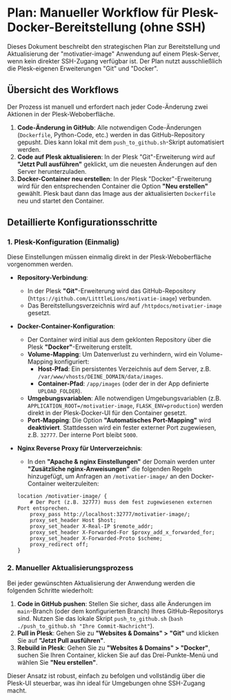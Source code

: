 # Plan: Manueller Workflow für Plesk-Docker-Bereitstellung (ohne SSH)

Dieses Dokument beschreibt den strategischen Plan zur Bereitstellung und Aktualisierung der "motivatier-image" Anwendung auf einem Plesk-Server, wenn kein direkter SSH-Zugang verfügbar ist. Der Plan nutzt ausschließlich die Plesk-eigenen Erweiterungen "Git" und "Docker".

## Übersicht des Workflows

Der Prozess ist manuell und erfordert nach jeder Code-Änderung zwei Aktionen in der Plesk-Weboberfläche.

1.  **Code-Änderung in GitHub**: Alle notwendigen Code-Änderungen (`Dockerfile`, Python-Code, etc.) werden in das GitHub-Repository gepusht. Dies kann lokal mit dem `push_to_github.sh`-Skript automatisiert werden.
2.  **Code auf Plesk aktualisieren**: In der Plesk "Git"-Erweiterung wird auf **"Jetzt Pull ausführen"** geklickt, um die neuesten Änderungen auf den Server herunterzuladen.
3.  **Docker-Container neu erstellen**: In der Plesk "Docker"-Erweiterung wird für den entsprechenden Container die Option **"Neu erstellen"** gewählt. Plesk baut dann das Image aus der aktualisierten `Dockerfile` neu und startet den Container.

## Detaillierte Konfigurationsschritte

### 1. Plesk-Konfiguration (Einmalig)

Diese Einstellungen müssen einmalig direkt in der Plesk-Weboberfläche vorgenommen werden.

*   **Repository-Verbindung**:
    *   In der Plesk **"Git"**-Erweiterung wird das GitHub-Repository (`https://github.com/LitttleLions/motivatie-image`) verbunden.
    *   Das Bereitstellungsverzeichnis wird auf `/httpdocs/motivatier-image` gesetzt.

*   **Docker-Container-Konfiguration**:
    *   Der Container wird initial aus dem geklonten Repository über die Plesk **"Docker"**-Erweiterung erstellt.
    *   **Volume-Mapping**: Um Datenverlust zu verhindern, wird ein Volume-Mapping konfiguriert:
        *   **Host-Pfad**: Ein persistentes Verzeichnis auf dem Server, z.B. `/var/www/vhosts/DEINE_DOMAIN/data/images`.
        *   **Container-Pfad**: `/app/images` (oder der in der App definierte `UPLOAD_FOLDER`).
    *   **Umgebungsvariablen**: Alle notwendigen Umgebungsvariablen (z.B. `APPLICATION_ROOT=/motivatier-image`, `FLASK_ENV=production`) werden direkt in der Plesk-Docker-UI für den Container gesetzt.
    *   **Port-Mapping**: Die Option **"Automatisches Port-Mapping"** wird **deaktiviert**. Stattdessen wird ein fester externer Port zugewiesen, z.B. `32777`. Der interne Port bleibt `5000`.

*   **Nginx Reverse Proxy für Unterverzeichnis**:
    *   In den **"Apache & nginx Einstellungen"** der Domain werden unter **"Zusätzliche nginx-Anweisungen"** die folgenden Regeln hinzugefügt, um Anfragen an `/motivatier-image/` an den Docker-Container weiterzuleiten:
    ```nginx
    location /motivatier-image/ {
        # Der Port (z.B. 32777) muss dem fest zugewiesenen externen Port entsprechen.
        proxy_pass http://localhost:32777/motivatier-image/;
        proxy_set_header Host $host;
        proxy_set_header X-Real-IP $remote_addr;
        proxy_set_header X-Forwarded-For $proxy_add_x_forwarded_for;
        proxy_set_header X-Forwarded-Proto $scheme;
        proxy_redirect off;
    }
    ```

### 2. Manueller Aktualisierungsprozess

Bei jeder gewünschten Aktualisierung der Anwendung werden die folgenden Schritte wiederholt:

1.  **Code in GitHub pushen**: Stellen Sie sicher, dass alle Änderungen im `main`-Branch (oder dem konfigurierten Branch) Ihres GitHub-Repositorys sind. Nutzen Sie das lokale Skript `push_to_github.sh` (`bash ./push_to_github.sh "Ihre Commit-Nachricht"`).
2.  **Pull in Plesk**: Gehen Sie zu **"Websites & Domains" > "Git"** und klicken Sie auf **"Jetzt Pull ausführen"**.
3.  **Rebuild in Plesk**: Gehen Sie zu **"Websites & Domains" > "Docker"**, suchen Sie Ihren Container, klicken Sie auf das Drei-Punkte-Menü und wählen Sie **"Neu erstellen"**.

Dieser Ansatz ist robust, einfach zu befolgen und vollständig über die Plesk-UI steuerbar, was ihn ideal für Umgebungen ohne SSH-Zugang macht.

